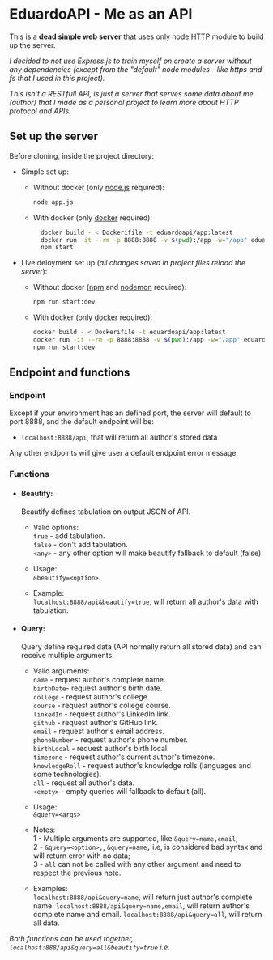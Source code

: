 # EduardoAPI - Me as an API

This is a **dead simple web server** that uses only node [HTTP](https://nodejs.org/api/http.html) module to build up the server. 

*I decided to not use Express.js to train myself on create a server without any dependencies (except from the "default" node modules - like https and fs that I used in this project).*

*This isn't a RESTfull API, is just a server that serves some data about me (author) that I made as a personal project to learn more about HTTP protocol and APIs.*


## Set up the server

Before cloning, inside the project directory:

- Simple set up:

  - Without docker (only [node.js](https://nodejs.org/en/) required):
    ```sh
    node app.js
    ```
  - With docker (only [docker](https://www.docker.com) required):
    ```sh
      docker build - < Dockerifile -t eduardoapi/app:latest
      docker run -it --rm -p 8888:8888 -v $(pwd):/app -w="/app" eduardoapi/app:latest /bin/bash
      npm start
    ```
- Live deloyment set up (*all changes saved in project files reload the server*):

    - Without docker ([npm](https://www.npmjs.com/) and [nodemon](https://www.npmjs.com/package/nodemon) required):
        ```sh
        npm run start:dev
        ```
    - With docker (only [docker](https://www.docker.com/) required):
      ```sh
      docker build - < Dockerifile -t eduardoapi/app:latest
      docker run -it --rm -p 8888:8888 -v $(pwd):/app -w="/app" eduardoapi/app:latest /bin/bash
      npm run start:dev
      ```

## Endpoint and functions

### Endpoint

Except if your environment has an defined port, the server will default to port 8888, and the default endpoint will be:

- `localhost:8888/api`, that will return all author's stored data

Any other endpoints will give user a default endpoint error message.

### Functions

- #### Beautify:

  Beautify defines tabulation on output JSON of API.

  - Valid options:<br>
    `true` - add tabulation.<br>
    `false` - don't add tabulation.<br>
    `<any>` - any other option will make beautify fallback to default (false).<br>
  
  - Usage: <br>
    `&beautify=<option>`.

  - Example: <br>
    `localhost:8888/api&beautify=true`, will return all author's data with tabulation.

- #### Query:

  Query define required data (API normally return all stored data) and can receive multiple arguments.

  - Valid arguments:<br>
    `name` - request author's complete name.<br>
    `birthDate`- request author's birth date.<br>
    `college` - request author's college.<br>
    `course` - request author's college course.<br>
    `linkedIn` - request author's LinkedIn link.<br>
    `github` - request author's GitHub link.<br>
    `email` - request author's email address.<br>
    `phoneNumber` - request author's phone number.<br>
    `birthLocal` - request author's birth local.<br>
    `timezone` - request author's current author's timezone.<br>
    `knowledgeRoll` - request author's knowledge rolls (languages and some technologies).<br>
    `all` - request all author's data.<br>
    `<empty>` - empty queries will fallback to default (all).

  - Usage: <br>
    `&query=<args>`

  - Notes: <br>
    1 - Multiple arguments are supported, like `&query=name,email`; <br>
    2 - `&query=<option>,`, `&query=name,` i.e, is considered bad syntax and will return error with no data; <br>
    3 - `all` can not be called with any other argument and need to respect the previous note.

  - Examples: <br>
    `localhost:8888/api&query=name`, will return just author's complete name.
    `localhost:8888/api&query=name,email`, will return author's complete name and email.
    `localhost:8888/api&query=all`, will return all data.

*Both functions can be used together, `localhost:888/api&query=all&beautify=true` i.e.*
